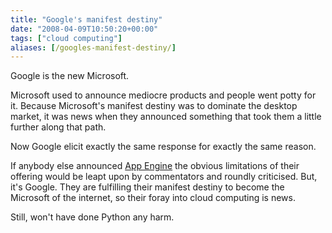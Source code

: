 ```yaml
---
title: "Google's manifest destiny"
date: "2008-04-09T10:50:20+00:00"
tags: ["cloud computing"]
aliases: [/googles-manifest-destiny/]
---
```


Google is the new Microsoft.

Microsoft used to announce mediocre products and people went potty for it. Because Microsoft's manifest destiny was to dominate the desktop market, it was news when they announced something that took them a little further along that path.

Now Google elicit exactly the same response for exactly the same reason.

If anybody else announced [App Engine](https://appengine.google.com/) the obvious limitations of their offering would be leapt upon by commentators and roundly criticised. But, it's Google. They are fulfilling their manifest destiny to become the Microsoft of the internet, so their foray into cloud computing is news.

Still, won't have done Python any harm.
